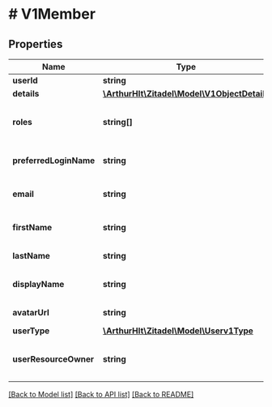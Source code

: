 # # V1Member

## Properties

Name | Type | Description | Notes
------------ | ------------- | ------------- | -------------
**userId** | **string** |  | [optional]
**details** | [**\ArthurHlt\Zitadel\Model\V1ObjectDetails**](V1ObjectDetails.md) |  | [optional]
**roles** | **string[]** | the role keys granted to the user | [optional]
**preferredLoginName** | **string** | preferred login name of the user | [optional]
**email** | **string** | preferred login name of the user | [optional]
**firstName** | **string** | the first name of the user | [optional]
**lastName** | **string** | last name of the user | [optional]
**displayName** | **string** | display name of the user | [optional]
**avatarUrl** | **string** | avatar URL of the user | [optional]
**userType** | [**\ArthurHlt\Zitadel\Model\Userv1Type**](Userv1Type.md) |  | [optional]
**userResourceOwner** | **string** | The organization the user belong to. | [optional]

[[Back to Model list]](../../README.md#models) [[Back to API list]](../../README.md#endpoints) [[Back to README]](../../README.md)
